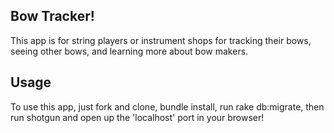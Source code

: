 ## Bow Tracker!

This app is for string players or instrument shops for tracking their bows, seeing other bows, and learning more about bow makers.

## Usage

To use this app, just fork and clone, bundle install, run rake db:migrate, then run shotgun and open up the 'localhost' port in your browser!

